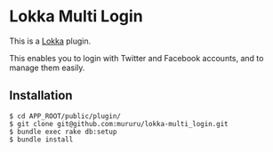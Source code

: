 Lokka Multi Login
==================

This is a [Lokka](http://lokka.org/) plugin.

This enables you to login with Twitter and Facebook accounts, and to manage them easily.

Installation
-----------

    $ cd APP_ROOT/public/plugin/
    $ git clone git@github.com:mururu/lokka-multi_login.git
    $ bundle exec rake db:setup
    $ bundle install
